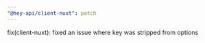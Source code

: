 ```yaml
---
"@hey-api/client-nuxt": patch
---
```


fix(client-nuxt): fixed an issue where key was stripped from options
